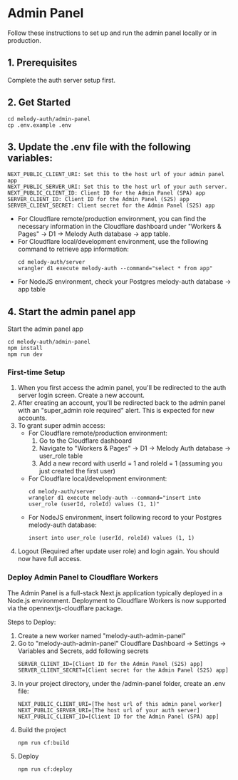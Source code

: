 # Admin Panel

Follow these instructions to set up and run the admin panel locally or in production.

## 1. Prerequisites
Complete the auth server setup first.

## 2. Get Started

```
cd melody-auth/admin-panel
cp .env.example .env
```

## 3. Update the .env file with the following variables:
```
NEXT_PUBLIC_CLIENT_URI: Set this to the host url of your admin panel app
NEXT_PUBLIC_SERVER_URI: Set this to the host url of your auth server.
NEXT_PUBLIC_CLIENT_ID: Client ID for the Admin Panel (SPA) app
SERVER_CLIENT_ID: Client ID for the Admin Panel (S2S) app
SERVER_CLIENT_SECRET: Client secret for the Admin Panel (S2S) app
```

- For Cloudflare remote/production environment, you can find the necessary information in the Cloudflare dashboard under "Workers & Pages" -> D1 -> Melody Auth database -> app table.
- For Cloudflare local/development environment, use the following command to retrieve app information:
  ```
  cd melody-auth/server
  wrangler d1 execute melody-auth --command="select * from app"
  ```
- For NodeJS environment, check your Postgres melody-auth database -> app table

## 4. Start the admin panel app

Start the admin panel app
```
cd melody-auth/admin-panel
npm install
npm run dev
```

### First-time Setup

1. When you first access the admin panel, you'll be redirected to the auth server login screen. Create a new account.
2. After creating an account, you'll be redirected back to the admin panel with an "super_admin role required" alert. This is expected for new accounts.
3. To grant super admin access:
    - For Cloudflare remote/production environment:
      1. Go to the Cloudflare dashboard
      2. Navigate to "Workers & Pages" -> D1 -> Melody Auth database -> user_role table
      3. Add a new record with userId = 1 and roleId = 1 (assuming you just created the first user)
    - For Cloudflare local/development environment:
      ```
      cd melody-auth/server
      wrangler d1 execute melody-auth --command="insert into user_role (userId, roleId) values (1, 1)"
      ```
    - For NodeJS environment, insert following record to your Postgres melody-auth database:
      ```
      insert into user_role (userId, roleId) values (1, 1)
      ```
4. Logout (Required after update user role) and login again. You should now have full access.

### Deploy Admin Panel to Cloudflare Workers
The Admin Panel is a full-stack Next.js application typically deployed in a Node.js environment. Deployment to Cloudflare Workers is now supported via the opennextjs-cloudflare package.
  
Steps to Deploy:  
1. Create a new worker named "melody-auth-admin-panel"
2. Go to "melody-auth-admin-panel" Cloudflare Dashboard -> Settings -> Variables and Secrets, add following secrets
    ```
    SERVER_CLIENT_ID=[Client ID for the Admin Panel (S2S) app]
    SERVER_CLIENT_SECRET=[Client secret for the Admin Panel (S2S) app]
    ```
3. In your project directory, under the /admin-panel folder, create an .env file:
    ```
    NEXT_PUBLIC_CLIENT_URI=[The host url of this admin panel worker]
    NEXT_PUBLIC_SERVER_URI=[The host url of your auth server]
    NEXT_PUBLIC_CLIENT_ID=[Client ID for the Admin Panel (SPA) app]
    ```
4. Build the project
    ```
    npm run cf:build
    ```
5. Deploy
    ```
    npm run cf:deploy
    ```
